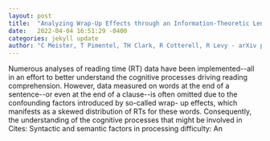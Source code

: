 ```yaml
---
layout: post
title:  "Analyzing Wrap-Up Effects through an Information-Theoretic Lens"
date:   2022-04-04 16:51:29 -0400
categories: jekyll update
author: "C Meister, T Pimentel, TH Clark, R Cotterell, R Levy - arXiv preprint arXiv:2203.17213, 2022"
---
```

Numerous analyses of reading time (RT) data have been implemented--all in an effort to better understand the cognitive processes driving reading comprehension. However, data measured on words at the end of a sentence--or even at the end of a clause--is often omitted due to the confounding factors introduced by so-called  wrap- up effects,  which manifests as a skewed distribution of RTs for these words. Consequently, the understanding of the cognitive processes that might be involved in Cites: Syntactic and semantic factors in processing difficulty: An
